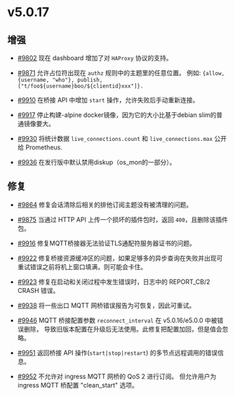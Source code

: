 # v5.0.17

## 增强

- [#9802](https://github.com/emqx/emqx/pull/9802) 现在 dashboard 增加了对 `HAProxy` 协议的支持。

- [#9871](https://github.com/emqx/emqx/pull/9871) 允许占位符出现在 `authz` 规则中的主题里的任意位置。
  例如:
  `{allow, {username, "who"}, publish, ["t/foo${username}boo/${clientid}xxx"]}.`

- [#9910](https://github.com/emqx/emqx/pull/9910) 在桥接 API 中增加 `start` 操作，允许失败后手动重新连接。

- [#9917](https://github.com/emqx/emqx/pull/9917) 停止构建-alpine docker镜像，因为它的大小比基于debian slim的普通镜像要大。

- [#9930](https://github.com/emqx/emqx/pull/9930) 将统计数据 `live_connections.count` 和 `live_connections.max` 公开给 Prometheus.

- [#9936](https://github.com/emqx/emqx/pull/9936) 在发行版中默认禁用diskup（os_mon的一部分）。

## 修复

- [#9864](https://github.com/emqx/emqx/pull/9864) 修复会话清除后相关的排他订阅主题没有被清理的问题。

- [#9875](https://github.com/emqx/emqx/pull/9875) 当通过 HTTP API 上传一个损坏的插件包时，返回 `400`，且删除该插件包。

- [#9916](https://github.com/emqx/emqx/pull/9916) 修复MQTT桥接器无法验证TLS通配符服务器证书的问题。

- [#9922](https://github.com/emqx/emqx/pull/9922) 修复桥接资源缓冲区的问题，如果足够多的异步查询在失败并出现可重试错误之前将机上窗口填满，则可能会卡住。

- [#9923](https://github.com/emqx/emqx/pull/9923) 修复在启动和关闭过程中发生错误时，日志中的 REPORT_CB/2 CRASH 错误。

- [#9938](https://github.com/emqx/emqx/pull/9938) 将一些出口 MQTT 网桥错误报告为可恢复，因此可重试。

- [#9946](https://github.com/emqx/emqx/pull/9946) MQTT 桥接配置参数 `reconnect_interval` 在 v5.0.16/e5.0.0 中被错误删除，
  导致旧版本配置在升级后无法使用。此修复把配置加回，但是值会忽略。

- [#9951](https://github.com/emqx/emqx/pull/9951) 返回桥接 API 操作(`start|stop|restart`) 的多节点远程调用的错误信息。

- [#9952](https://github.com/emqx/emqx/pull/9952) 不允许对 ingress MQTT 网桥的 QoS 2 进行订阅。
  但允许用户为 ingress MQTT 桥配置 "clean_start" 选项。
